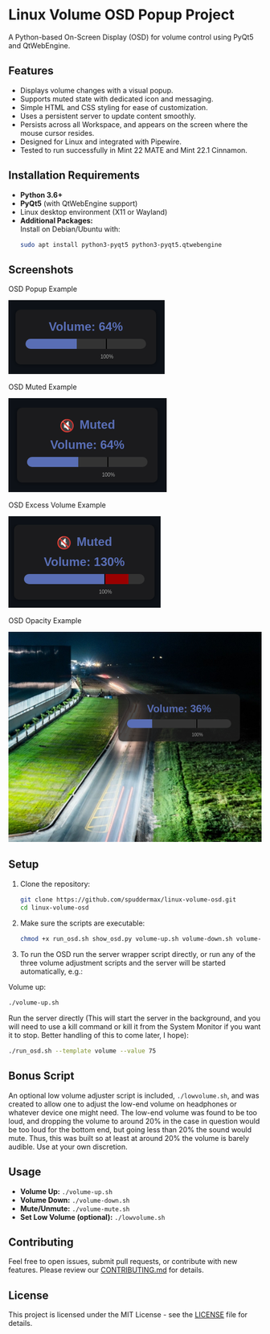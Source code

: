 # Linux Volume OSD Popup Project

A Python-based On-Screen Display (OSD) for volume control using PyQt5 and QtWebEngine.

## Features

- Displays volume changes with a visual popup.
- Supports muted state with dedicated icon and messaging.
- Simple HTML and CSS styling for ease of customization.
- Uses a persistent server to update content smoothly.
- Persists across all Workspace, and appears on the screen where the mouse cursor resides.
- Designed for Linux and integrated with Pipewire.
- Tested to run successfully in Mint 22 MATE and Mint 22.1 Cinnamon.

## Installation Requirements

- **Python 3.6+**
- **PyQt5** (with QtWebEngine support)
- Linux desktop environment (X11 or Wayland)
- **Additional Packages:**  
  Install on Debian/Ubuntu with:
  ```bash
  sudo apt install python3-pyqt5 python3-pyqt5.qtwebengine
  ```
## Screenshots

OSD Popup Example

![OSD Popup Example](screenshots/osd_64.png)


OSD Muted Example

![OSD Muted Example](screenshots/osd_64_muted.png)


OSD Excess Volume Example

![OSD Excess Volume Example](screenshots/osd_130_muted.png)

OSD Opacity Example

![OSD Excess Volume Example](screenshots/osd_36_opacity.png)

## Setup

1. Clone the repository:
   ```bash
   git clone https://github.com/spuddermax/linux-volume-osd.git
   cd linux-volume-osd
   ```

2. Make sure the scripts are executable:
   ```bash
   chmod +x run_osd.sh show_osd.py volume-up.sh volume-down.sh volume-mute.sh lowvolume.sh
   ```

3. To run the OSD run the server wrapper script directly, or run any of the three volume adjustment scripts and the server will be started automatically, e.g.:

Volume up:
   ```bash
   ./volume-up.sh
   ```

Run the server directly (This will start the server in the background, and you will need to use a kill command or kill it from the System Monitor if you want it to stop. Better handling of this to come later, I hope):
   ```bash
   ./run_osd.sh --template volume --value 75
   ```

## Bonus Script

An optional low volume adjuster script is included, `./lowvolume.sh`, and was created to allow one to adjust the
low-end volume on headphones or whatever device one might need. The low-end volume was found to be too loud, and
dropping the volume to around 20% in the case in question would be too loud for the bottom end, but going less
than 20% the sound would mute. Thus, this was built so at least at around 20% the volume is barely audible.
Use at your own discretion.

## Usage

- **Volume Up:** `./volume-up.sh`  
- **Volume Down:** `./volume-down.sh`  
- **Mute/Unmute:** `./volume-mute.sh`  
- **Set Low Volume (optional):** `./lowvolume.sh`  

## Contributing

Feel free to open issues, submit pull requests, or contribute with new features. Please review our [CONTRIBUTING.md](CONTRIBUTING.md) for details.

## License

This project is licensed under the MIT License - see the [LICENSE](LICENSE) file for details.